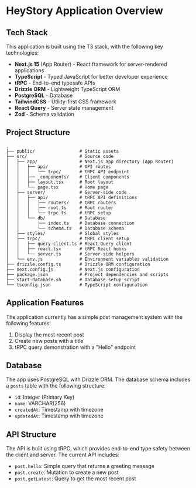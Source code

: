 # HeyStory Application Overview

## Tech Stack

This application is built using the T3 stack, with the following key technologies:

- **Next.js 15** (App Router) - React framework for server-rendered applications
- **TypeScript** - Typed JavaScript for better developer experience
- **tRPC** - End-to-end typesafe APIs
- **Drizzle ORM** - Lightweight TypeScript ORM
- **PostgreSQL** - Database
- **TailwindCSS** - Utility-first CSS framework
- **React Query** - Server state management
- **Zod** - Schema validation

## Project Structure

```
.
├── public/                 # Static assets
├── src/                    # Source code
│   ├── app/                # Next.js app directory (App Router)
│   │   ├── api/            # API routes
│   │   │   └── trpc/       # tRPC API endpoint
│   │   ├── _components/    # Client components
│   │   ├── layout.tsx      # Root layout
│   │   └── page.tsx        # Home page
│   ├── server/             # Server-side code
│   │   ├── api/            # tRPC API definitions
│   │   │   ├── routers/    # tRPC routers
│   │   │   ├── root.ts     # Root router
│   │   │   └── trpc.ts     # tRPC setup
│   │   └── db/             # Database
│   │       ├── index.ts    # Database connection
│   │       └── schema.ts   # Database schema
│   ├── styles/             # Global styles
│   ├── trpc/               # tRPC client setup
│   │   ├── query-client.ts # React Query client
│   │   ├── react.tsx       # tRPC React hooks
│   │   └── server.ts       # Server-side helpers
│   └── env.js              # Environment variables validation
├── drizzle.config.ts       # Drizzle ORM configuration
├── next.config.js          # Next.js configuration
├── package.json            # Project dependencies and scripts
├── start-database.sh       # Database setup script
└── tsconfig.json           # TypeScript configuration
```

## Application Features

The application currently has a simple post management system with the following features:

1. Display the most recent post
2. Create new posts with a title
3. tRPC query demonstration with a "Hello" endpoint

## Database

The app uses PostgreSQL with Drizzle ORM. The database schema includes a `posts` table with the following structure:

- `id`: Integer (Primary Key)
- `name`: VARCHAR(256)
- `createdAt`: Timestamp with timezone
- `updatedAt`: Timestamp with timezone

## API Structure

The API is built using tRPC, which provides end-to-end type safety between the client and server. The current API includes:

- `post.hello`: Simple query that returns a greeting message
- `post.create`: Mutation to create a new post
- `post.getLatest`: Query to get the most recent post 